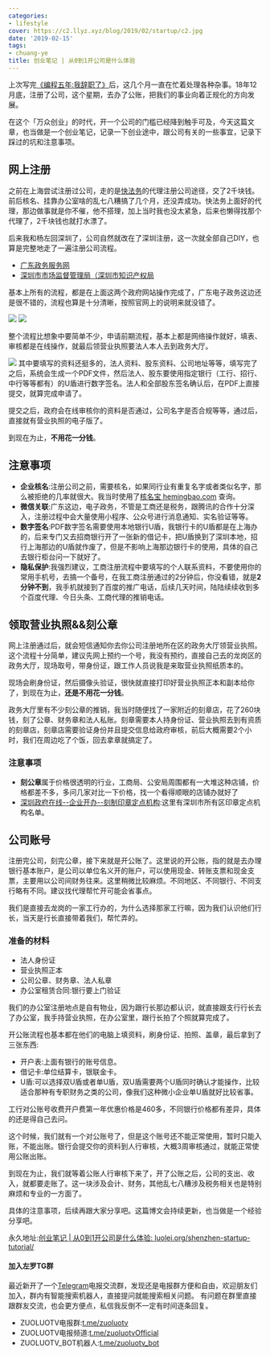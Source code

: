 ```yaml
---
categories:
- lifestyle
cover: https://c2.llyz.xyz/blog/2019/02/startup/c2.jpg
date: '2019-02-15'
tags:
- chuang-ye
title: 创业笔记 | 从0到1开公司是什么体验
---
```


上次写完[《编程五年:我辞职了》](https://luolei.org/new-journey/)后，这几个月一直在忙着处理各种杂事。18年12月底，注册了公司，这个星期，去办了公账，把我们的事业向着正规化的方向发展。

在这个「万众创业」的时代，开一个公司的门槛已经降到触手可及，今天这篇文章，也当做是一个创业笔记，记录一下创业途中，跟公司有关的一些事宜，记录下踩过的坑和注意事项。

## 网上注册

之前在上海尝试注册过公司，走的是[快法务](https://www.kuaifawu.com/)的代理注册公司途径，交了2千块钱。前后核名、挂靠办公室啥的乱七八糟搞了几个月，还没弄成功。快法务上面好的代理，那边做事就是你不催，他不搭理，加上当时我也没太紧急，后来也懒得找那个代理了，2千块钱也就打水漂了。

后来我和杨左回深圳了，公司自然就改在了深圳注册，这一次就全部自己DIY，也算是完整地走了一遍注册公司流程。

- [广东政务服务网](https://www.gdzwfw.gov.cn/)
- [深圳市市场监督管理局（深圳市知识产权局](https://app03.szmqs.gov.cn/psout/jsp/gcloud/pubservice/network/login.jsp)

基本上所有的流程，都是在上面这两个政府网站操作完成了，广东电子政务这边还是很不错的，流程也算是十分清晰，按照官网上的说明来就没错了。

![](https://c2.llyz.xyz/blog/2019/02/startup/c1.jpg) ![](https://c2.llyz.xyz/blog/2019/02/startup/c2.jpg)

整个流程比想象中要简单不少，申请前期流程，基本上都是网络操作就好，填表、审核都是在线操作，就最后领营业执照要法人本人去到政务大厅。

![](https://c2.llyz.xyz/blog/2019/02/startup/c3.jpg) 其中要填写的资料还挺多的，法人资料、股东资料、公司地址等等，填写完了之后，系统会生成一个PDF文件，然后法人、股东要使用指定银行（工行、招行、中行等等都有）的U盾进行数字签名。法人和全部股东签名确认后，在PDF上直接提交，就算完成申请了。

提交之后，政府会在线审核你的资料是否通过，公司名字是否合规等等，通过后，直接就有营业执照的电子版了。

到现在为止，**不用花一分钱**。

## 注意事项

- **企业核名**:注册公司之前，需要核名，如果同行业有重复名字或者类似名字，那么被拒绝的几率就很大。我当时使用了[核名宝 hemingbao.com](https://www.hemingbao.com/detail.html) 查询。
- **微信关联**:广东这边，电子政务，不管是工商还是税务，跟腾讯的合作十分深入，注册过程中会大量使用小程序、公众号进行消息通知、实名验证等等。
- **数字签名**:PDF数字签名需要使用本地银行U盾，我银行卡的U盾都是在上海办的，后来专门又去招商银行开了一张新的借记卡，把U盾换到了深圳本地，招行上海那边的U盾就作废了，但是不影响上海那边银行卡的使用，具体的自己去银行柜台问一下就好了。
- **隐私保护**:我强烈建议，工商注册流程中要填写的个人联系资料，不要使用你的常用手机号，去搞一个备号，在我工商注册通过的2分钟后，你没看错，就是**2分钟不到**，我手机就接到了百度的推广电话，后续几天时间，陆陆续续收到多个百度代理、今日头条、工商代理的推销电话。

## 领取营业执照&&刻公章

网上注册通过后，就会短信通知你去你公司注册地所在区的政务大厅领营业执照。这个流程十分简单，建议先网上预约一个号，我没有预约，直接自己去的龙岗区的政务大厅，现场取号，带身份证，跟工作人员说我是来取营业执照纸质本的。

现场会刷身份证，然后摄像头验证，很快就直接打印好营业执照正本和副本给你了，到现在为止，**还是不用花一分钱**。

政务大厅里有不少刻公章的推销，我当时随便找了一家附近的刻章店，花了260块钱，刻了公章、财务章和法人私账。刻章需要本人持身份证、营业执照去到有资质的刻章店，刻章店需要验证身份并且提交信息给政府审核，前后大概需要2个小时，我们在周边吃了个饭，回去拿章就搞定了。

### 注意事项

- **刻公章**属于价格很透明的行业，工商局、公安局周围都有一大堆这种店铺，价格都差不多，多问几家对比一下价格，找一个看得顺眼的店铺办就好了
- [深圳政府在线--企业开办--刻制印章定点机构](https://www.sz.gov.cn/qykbfwzt/kzyzsp/ddjg/):这里有深圳市所有区印章定点机构名单。

## 公司账号

注册完公司，刻完公章，接下来就是开公账了。这里说的开公账，指的就是去办理银行基本账户，是公司以单位名义开的账户，可以使用现金、转账支票和现金支票，主要用以公司间财务往来。这里稍微比较麻烦。不同地区、不同银行、不同支行略有不同。建议找代理帮忙开可能会省事点。

我们是直接去龙岗的一家工行办的，为什么选择那家工行嘛，因为我们认识他们行长，当天是行长直接带着我们，帮忙弄的。

### 准备的材料

- 法人身份证
- 营业执照正本
- 公司公章、财务章、法人私章
- 办公室租赁合同:银行要上门验证

我们的办公室注册地点是自有物业，因为跟行长那边都认识，就直接跟支行行长去了办公室，我手持营业执照，在办公室里，跟行长拍了个照就算完成了。

开公账流程也基本都在他们的电脑上填资料，刷身份证、拍照、盖章，最后拿到了三张东西:

- 开户表:上面有银行的账号信息。
- 借记卡:单位结算卡，银联金卡。
- U盾:可以选择双U盾或者单U盾，双U盾需要两个U盾同时确认才能操作，比较适合那种有专职财务之类的公司，像我们这种微小企业单U盾就好比较省事。

工行对公账号收费开户费第一年优惠价格是460多，不同银行价格都有差异，具体的还是得自己去问。

这个时候，我们就有一个对公账号了，但是这个账号还不能正常使用，暂时只能入账，不能出账。银行会提交你的资料到人行审核，大概3周审核通过，就能正常使用公账出账。

到现在为止，我们就等着公账人行审核下来了，开了公账之后，公司的支出、收入，就都要走账了。这一块涉及会计、财务，其他乱七八糟涉及税务相关也是特别麻烦和专业的一方面了。

具体的注意事项，后续再跟大家分享吧。这篇博文会持续更新，也当做是一个经验分享吧。

永久地址:[创业笔记 | 从0到1开公司是什么体验: luolei.org/shenzhen-startup-tutorial/](https://luolei.org/shenzhen-startup-tutorial/)

#### 加入左罗TG群

最近新开了一个[Telegram](https://telegram.org)电报交流群，发现还是电报群方便和自由，欢迎朋友们加入，群内有智能搜索机器人，直接提问就能搜索相关问题。 有问题在群里直接跟群友交流，也会更方便点，私信我反倒不一定有时间逐条回复。

- ZUOLUOTV电报群:[t.me/zuoluotv](https://t.me/zuoluotv)
- ZUOLUOTV电报频道:[t.me/zuoluotvOfficial](https://t.me/zuoluotvofficial)
- ZUOLUOTV\_BOT机器人:[t.me/zuoluotv\_bot](https://t.me/zuoluotv_bot)

